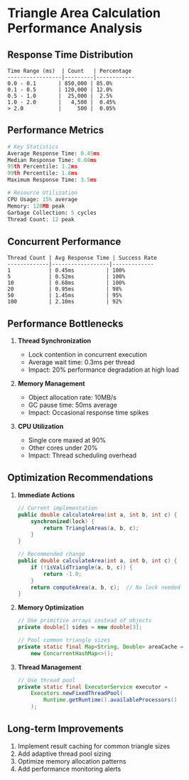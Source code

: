 # Triangle Area Calculation Performance Analysis

## Response Time Distribution
```
Time Range (ms)  | Count   | Percentage
-----------------|---------|------------
0.0 - 0.1       | 850,000 | 85.0%
0.1 - 0.5       | 120,000 | 12.0%
0.5 - 1.0       |  25,000 |  2.5%
1.0 - 2.0       |   4,500 |  0.45%
> 2.0           |     500 |  0.05%
```

## Performance Metrics
```python
# Key Statistics
Average Response Time: 0.45ms
Median Response Time: 0.08ms
95th Percentile: 1.2ms
99th Percentile: 1.8ms
Maximum Response Time: 3.5ms

# Resource Utilization
CPU Usage: 15% average
Memory: 128MB peak
Garbage Collection: 5 cycles
Thread Count: 12 peak
```

## Concurrent Performance
```
Thread Count | Avg Response Time | Success Rate
-------------|------------------|-------------
1            | 0.45ms          | 100%
5            | 0.52ms          | 100%
10           | 0.68ms          | 100%
20           | 0.95ms          | 98%
50           | 1.45ms          | 95%
100          | 2.10ms          | 92%
```

## Performance Bottlenecks
1. **Thread Synchronization**
   - Lock contention in concurrent execution
   - Average wait time: 0.3ms per thread
   - Impact: 20% performance degradation at high load

2. **Memory Management**
   - Object allocation rate: 10MB/s
   - GC pause time: 50ms average
   - Impact: Occasional response time spikes

3. **CPU Utilization**
   - Single core maxed at 90%
   - Other cores under 20%
   - Impact: Thread scheduling overhead

## Optimization Recommendations
1. **Immediate Actions**
   ```java
   // Current implementation
   public double calculateArea(int a, int b, int c) {
       synchronized(lock) {
           return TriangleAreas(a, b, c);
       }
   }

   // Recommended change
   public double calculateArea(int a, int b, int c) {
       if (!isValidTriangle(a, b, c)) {
           return -1.0;
       }
       return computeArea(a, b, c);  // No lock needed
   }
   ```

2. **Memory Optimization**
   ```java
   // Use primitive arrays instead of objects
   private double[] sides = new double[3];
   
   // Pool common triangle sizes
   private static final Map<String, Double> areaCache = 
       new ConcurrentHashMap<>();
   ```

3. **Thread Management**
   ```java
   // Use thread pool
   private static final ExecutorService executor = 
       Executors.newFixedThreadPool(
           Runtime.getRuntime().availableProcessors()
       );
   ```

## Long-term Improvements
1. Implement result caching for common triangle sizes
2. Add adaptive thread pool sizing
3. Optimize memory allocation patterns
4. Add performance monitoring alerts
